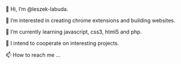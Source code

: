 👋 Hi, I’m @leszek-labuda.

👀 I’m interested in creating chrome extensions and building websites.

🌱 I’m currently learning javascript, css3, html5 and php.

💞️ I intend to cooperate on interesting projects.

📫 How to reach me ...

<!---
leszek-labuda/leszek-labuda is a ✨ special ✨ repository because its `README.md` (this file) appears on your GitHub profile.
You can click the Preview link to take a look at your changes.
--->
